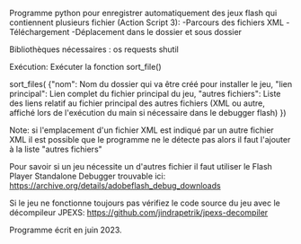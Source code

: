 Programme python pour enregistrer automatiquement des jeux flash qui contiennent plusieurs fichier (Action Script 3):
  -Parcours des fichiers XML
  -Téléchargement
  -Déplacement dans le dossier et sous dossier

Bibliothèques nécessaires :
os 
requests
shutil


Exécution:
Exécuter la fonction sort_file()


sort_files(
{"nom": Nom du dossier qui va être créé pour installer le jeu,
"lien principal": Lien complet du fichier principal du jeu,
"autres fichiers": Liste des liens relatif au fichier principal des autres fichiers (XML ou autre, affiché lors de l'exécution du main si nécessaire dans le debugger flash)
})

Note: si l'emplacement d'un fichier XML est indiqué par un autre fichier XML il est possible que le programme ne le détecte pas alors il faut l'ajouter à la liste "autres fichiers"

Pour savoir si un jeu nécessite un d'autres fichier il faut utiliser le Flash Player Standalone Debugger trouvable ici:
https://archive.org/details/adobeflash_debug_downloads

Si le jeu ne fonctionne toujours pas vérifiez le code source du jeu avec le décompileur JPEXS:
https://github.com/jindrapetrik/jpexs-decompiler

Programme écrit en juin 2023.
